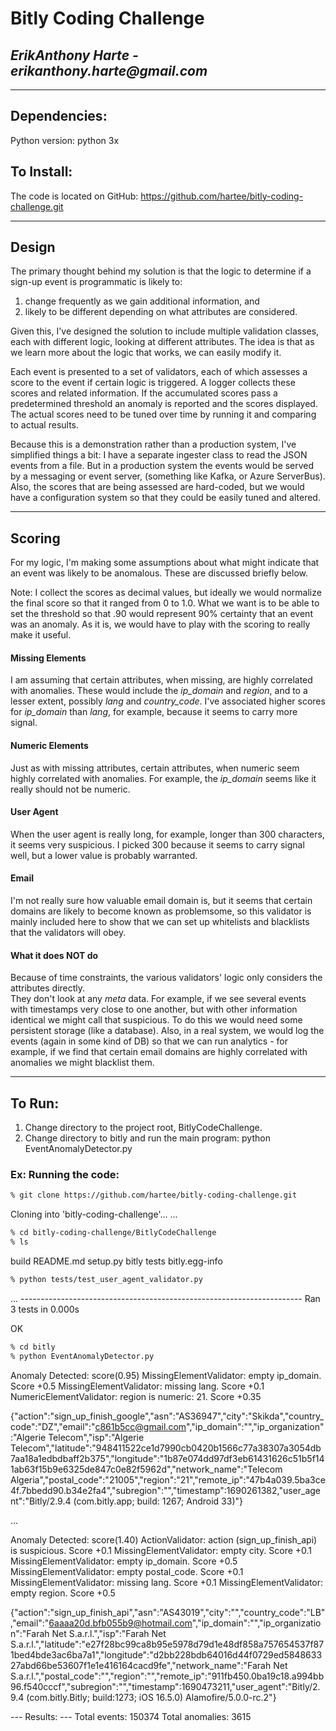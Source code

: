 
# Bitly Coding Challenge
## _ErikAnthony Harte - erikanthony.harte@gmail.com_

---

## Dependencies:
Python version: python 3x

## To Install:
The code is located on GitHub: https://github.com/hartee/bitly-coding-challenge.git

---

## Design
The primary thought behind my solution is that the logic to determine if a sign-up event
is programmatic is likely to:
1. change frequently as we gain additional information, and
2. likely to be different depending on what attributes are considered.

Given this, I've designed the solution to include multiple validation classes, each
with different logic, looking at different attributes.  The idea is that as we
learn more about the logic that works, we can easily modify it.

Each event is presented to a set of validators, each of which assesses a score to the
event if certain logic is triggered.  A logger collects these scores and related
information.  If the accumulated scores pass a predetermined threshold an anomaly
is reported and the scores displayed.  The actual scores need to be tuned over time
by running it and comparing to actual results.

Because this is a demonstration rather than a production system, I've simplified things
a bit: I have a separate ingester class to read the JSON events from a file.  But
in a production system the events would be served by a messaging or event server,
(something like Kafka, or Azure ServerBus).  Also, the scores that are being
assessed are hard-coded, but we would have a configuration system so that they
could be easily tuned and altered.

---

## Scoring
For my logic, I'm making some assumptions about what might indicate that an event
was likely to be anomalous.  These are discussed briefly below.

Note: I collect the scores as decimal values, but ideally we would normalize the final score
so that it ranged from 0 to 1.0.  What we want is to be able to set the threshold so
that .90 would represent 90% certainty that an event was an anomaly.  As it is, we
would have to play with the scoring to really make it useful.

#### Missing Elements
I am assuming that certain attributes, when missing, are highly correlated with anomalies.
These would include the *ip_domain* and *region*, and to a lesser extent, possibly
*lang* and *country_code*.  I've associated higher scores for *ip_domain* than *lang*,
for example, because it seems to carry more signal.

#### Numeric Elements
Just as with missing attributes, certain attributes, when numeric seem highly correlated
with anomalies. For example, the *ip_domain* seems like it really should not be numeric.

#### User Agent
When the user agent is really long, for example, longer than 300 characters, it seems
very suspicious.  I picked 300 because it seems to carry signal well, but a lower value
is probably warranted.

#### Email
I'm not really sure how valuable email domain is, but it seems that certain domains are
likely to become known as problemsome, so this validator is mainly included here to
show that we can set up whitelists and blacklists that the validators will obey.

#### What it does NOT do
Because of time constraints, the various validators' logic only considers the attributes directly.  
They don't look at any *meta* data.  For example, if we see several events with timestamps very
close to one another, but with other information identical we might call that suspicious.  To
do this we would need some persistent storage (like a database).  Also, in a real system, we would
log the events (again in some kind of DB) so that we can run analytics - for example, if we find
that certain email domains are highly correlated with anomalies we might blacklist them.

---



## To Run:
1. Change directory to the project root, BitlyCodeChallenge.
2. Change directory to bitly and run the main program: python EventAnomalyDetector.py

### Ex: Running the code:
```sh
% git clone https://github.com/hartee/bitly-coding-challenge.git
```
Cloning into 'bitly-coding-challenge'...
...
```sh
% cd bitly-coding-challenge/BitlyCodeChallenge
% ls
```
build
README.md			setup.py
bitly				tests
bitly.egg-info

```sh
% python tests/test_user_agent_validator.py
```
...
\----------------------------------------------------------------------
Ran 3 tests in 0.000s

OK

```sh
% cd bitly
% python EventAnomalyDetector.py
```

Anomaly Detected: score(0.95)
MissingElementValidator: empty ip_domain. Score +0.5
MissingElementValidator: missing lang. Score +0.1
NumericElementValidator: region is numeric: 21. Score +0.35

{"action":"sign_up_finish_google","asn":"AS36947","city":"Skikda","country_code":"DZ","email":"c861b5cc@gmail.com","ip_domain":"","ip_organization":"Algerie Telecom","isp":"Algerie Telecom","latitude":"948411522ce1d7990cb0420b1566c77a38307a3054db7aa18a1edbdbaff2b375","longitude":"1b87e074dd97df3eb61431626c51b5f141ab63f15b9e6325de847c0e82f5962d","network_name":"Telecom Algeria","postal_code":"21005","region":"21","remote_ip":"47b4a039.5ba3ce4f.7bbedd90.b34e2fa4","subregion":"","timestamp":1690261382,"user_agent":"Bitly/2.9.4 (com.bitly.app; build: 1267; Android 33)"}

...

Anomaly Detected: score(1.40)
ActionValidator: action (sign_up_finish_api) is suspicious. Score +0.1
MissingElementValidator: empty city. Score +0.1
MissingElementValidator: empty ip_domain. Score +0.5
MissingElementValidator: empty postal_code. Score +0.1
MissingElementValidator: missing lang. Score +0.1
MissingElementValidator: empty region. Score +0.5

{"action":"sign_up_finish_api","asn":"AS43019","city":"","country_code":"LB","email":"6aaaa20d.bfb055b9@hotmail.com","ip_domain":"","ip_organization":"Farah Net S.a.r.l.","isp":"Farah Net S.a.r.l.","latitude":"e27f28bc99ca8b95e5978d79d1e48df858a757654537f871bed4bde3ac6ba7a1","longitude":"d2bb228bdb64016d44f0729ed584863327abd66be53607f1e1e416164cacd9fe","network_name":"Farah Net S.a.r.l.","postal_code":"","region":"","remote_ip":"911fb450.0ba19c18.a994bb96.f540cccf","subregion":"","timestamp":1690473211,"user_agent":"Bitly/2.9.4 (com.bitly.Bitly; build:1273; iOS 16.5.0) Alamofire/5.0.0-rc.2"}

\---
Results:
\---
Total events:  150374
Total anomalies:  3615

